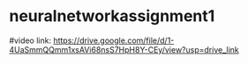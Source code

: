# neuralnetworkassignment1
#video link: https://drive.google.com/file/d/1-4UaSmmQQmm1xsAVi68nsS7HpH8Y-CEy/view?usp=drive_link
